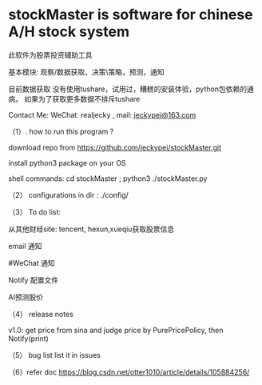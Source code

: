 # stockMaster is software for chinese A/H stock system
此软件为股票投资辅助工具 

基本模块:  观察/数据获取，决策\策略，预测，通知

目前数据获取 没有使用tushare，试用过，糟糕的安装体验，python包依赖的通病。 如果为了获取更多数据不排斥tushare 

Contact Me: WeChat: realjecky , mail: jeckypei@163.com
  
  

（1）. how to run this program ?

  download repo from https://github.com/jeckypei/stockMaster.git
  
  install python3 package on your OS
  
  shell commands: cd stockMaster ; python3 ./stockMaster.py

（2） configurations 
  in dir : ./config/
  
（3） To do list: 
 
 从其他财经site: tencent, hexun,xueqiu获取股票信息
 
 email 通知
 
 #WeChat 通知
 
 Notify 配置文件 
 
 AI预测股价
 
 
（4） release notes

  v1.0:
    get price from sina and judge price by PurePricePolicy, then Notify(print)

（5） bug list
  list it in issues 
  
（6）refer doc
     https://blog.csdn.net/otter1010/article/details/105884256/



